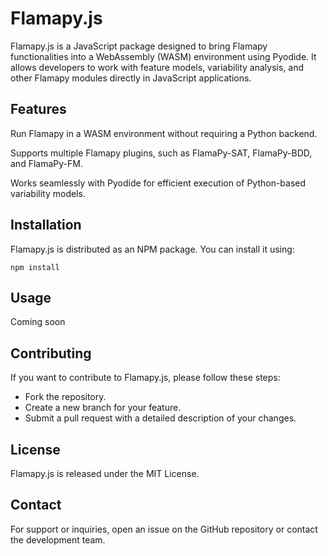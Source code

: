 # Flamapy.js

Flamapy.js is a JavaScript package designed to bring Flamapy functionalities into a WebAssembly (WASM) environment using Pyodide. It allows developers to work with feature models, variability analysis, and other Flamapy modules directly in JavaScript applications.

## Features

Run Flamapy in a WASM environment without requiring a Python backend.

Supports multiple Flamapy plugins, such as FlamaPy-SAT, FlamaPy-BDD, and FlamaPy-FM.

Works seamlessly with Pyodide for efficient execution of Python-based variability models.

## Installation

Flamapy.js is distributed as an NPM package. You can install it using:

```
npm install
```

## Usage

Coming soon

## Contributing

If you want to contribute to Flamapy.js, please follow these steps:

- Fork the repository.
- Create a new branch for your feature.
- Submit a pull request with a detailed description of your changes.

## License

Flamapy.js is released under the MIT License.

## Contact

For support or inquiries, open an issue on the GitHub repository or contact the development team.